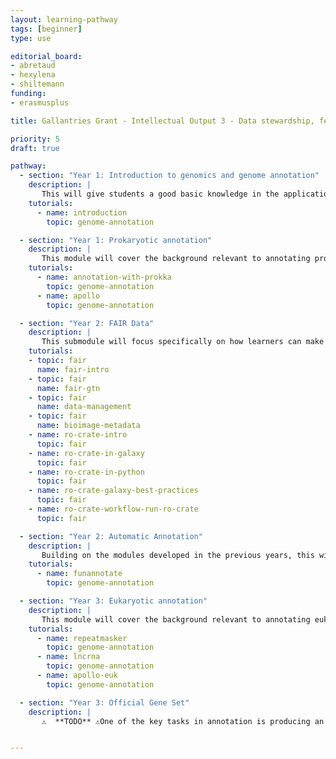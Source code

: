 ```yaml
---
layout: learning-pathway
tags: [beginner]
type: use

editorial_board:
- abretaud
- hexylena
- shiltemann
funding:
- erasmusplus

title: Gallantries Grant - Intellectual Output 3 - Data stewardship, federation, standardisation, and collaboration

priority: 5
draft: true

pathway:
  - section: "Year 1: Introduction to genomics and genome annotation"
    description: |
       This will give students a good basic knowledge in the application domain of this IO and give them their first taste of data management [SC3.1,SC3.3,SC3.5]
    tutorials:
      - name: introduction
        topic: genome-annotation

  - section: "Year 1: Prokaryotic annotation"
    description: |
       This module will cover the background relevant to annotating prokaryotic genomes in Galaxy (one of the two main classes of genomes), and collaborative curation with Apollo, as well as further exploration of annotation from code. [SC1.5, SC3.1-4]
    tutorials:
      - name: annotation-with-prokka
        topic: genome-annotation
      - name: apollo
        topic: genome-annotation

  - section: "Year 2: FAIR Data"
    description: |
       This submodule will focus specifically on how learners can make their data more FAIR (findable, accessible, interoperable, and reusable) [SC3.5]
    tutorials:
    - topic: fair
      name: fair-intro
    - topic: fair
      name: fair-gtn
    - topic: fair
      name: data-management
    - topic: fair
      name: bioimage-metadata
    - name: ro-crate-intro
      topic: fair
    - name: ro-crate-in-galaxy
      topic: fair
    - name: ro-crate-in-python
      topic: fair
    - name: ro-crate-galaxy-best-practices
      topic: fair
    - name: ro-crate-workflow-run-ro-crate
      topic: fair

  - section: "Year 2: Automatic Annotation"
    description: |
       Building on the modules developed in the previous years, this will be further automated giving students the tools required to scale genome annotation regardless of the size of their organism. [SC1.1, SC1.6, SC2.1, SC3.1, SC3.3]
    tutorials:
      - name: funannotate
        topic: genome-annotation

  - section: "Year 3: Eukaryotic annotation"
    description: |
       This module will cover the background relevant to annotating eukaryotic genomes in Galaxy (the second of the two main genome classes), and collaborative curation with Apollo. Additionally students will learn about automating this annotation process using Galaxy and code. [SC1.5, SC2.1, SC3.1-4]
    tutorials:
      - name: repeatmasker
        topic: genome-annotation
      - name: lncrna
        topic: genome-annotation
      - name: apollo-euk
        topic: genome-annotation

  - section: "Year 3: Official Gene Set"
    description: |
       ⚠️  **TODO** ⚠️One of the key tasks in annotation is producing an official gene set (OGS), and ensuring integrity and validation of all of the curated annotations. This will also further familiarise students with public databases and the process for submitting datasets. [SC3.1, SC3.5]


---
```

